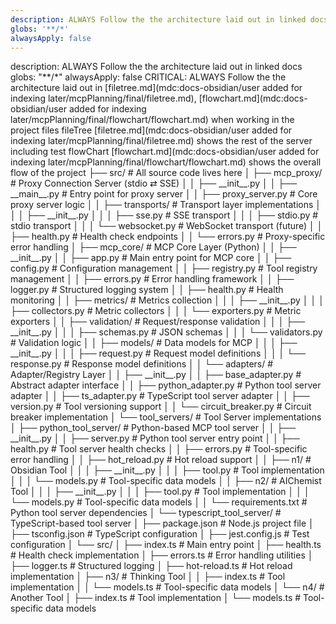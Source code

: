 ```yaml
---
description: ALWAYS Follow the the architecture laid out in linked docs
globs: '**/*'
alwaysApply: false
---
```


<aiDecision>
  description: ALWAYS Follow the the architecture laid out in linked docs
  globs: "**/*"
  alwaysApply: false
</aiDecision>

<context>
  <IMPORTANT>
  CRITICAL: ALWAYS Follow the the architecture laid out in [filetree.md](mdc:docs-obsidian/user added for indexing later/mcpPlanning/final/filetree.md), [flowchart.md](mdc:docs-obsidian/user added for indexing later/mcpPlanning/final/flowchart/flowchart.md) when working in the project files
  fileTree [filetree.md](mdc:docs-obsidian/user added for indexing later/mcpPlanning/final/filetree.md) shows the rest of the server including test
  flowChart [flowchart.md](mdc:docs-obsidian/user added for indexing later/mcpPlanning/final/flowchart/flowchart.md) shows the overall flow of the project
  </IMPORTANT>
</context>

<fileTreeMAINSRC>
├── src/                            # All source code lives here
│   ├── mcp_proxy/                  # Proxy Connection Server (stdio ⇄ SSE)
│   │   ├── __init__.py
│   │   ├── __main__.py             # Entry point for proxy server
│   │   ├── proxy_server.py         # Core proxy server logic
│   │   ├── transports/             # Transport layer implementations
│   │   │   ├── __init__.py
│   │   │   ├── sse.py              # SSE transport
│   │   │   ├── stdio.py            # stdio transport
│   │   │   └── websocket.py        # WebSocket transport (future)
│   │   ├── health.py               # Health check endpoints
│   │   └── errors.py               # Proxy-specific error handling
│   ├── mcp_core/                   # MCP Core Layer (Python)
│   │   ├── __init__.py
│   │   ├── app.py                  # Main entry point for MCP core
│   │   ├── config.py               # Configuration management
│   │   ├── registry.py             # Tool registry management
│   │   ├── errors.py               # Error handling framework
│   │   ├── logger.py               # Structured logging system
│   │   ├── health.py               # Health monitoring
│   │   ├── metrics/                # Metrics collection
│   │   │   ├── __init__.py
│   │   │   ├── collectors.py       # Metric collectors
│   │   │   └── exporters.py        # Metric exporters
│   │   ├── validation/             # Request/response validation
│   │   │   ├── __init__.py
│   │   │   ├── schemas.py          # JSON schemas
│   │   │   └── validators.py       # Validation logic
│   │   ├── models/                 # Data models for MCP
│   │   │   ├── __init__.py
│   │   │   ├── request.py          # Request model definitions
│   │   │   └── response.py         # Response model definitions
│   │   └── adapters/               # Adapter/Registry Layer
│   │       ├── __init__.py
│   │       ├── base_adapter.py     # Abstract adapter interface
│   │       ├── python_adapter.py   # Python tool server adapter
│   │       ├── ts_adapter.py       # TypeScript tool server adapter
│   │       ├── version.py          # Tool versioning support
│   │       └── circuit_breaker.py  # Circuit breaker implementation
│   └── tool_servers/               # Tool Server implementations
│       ├── python_tool_server/     # Python-based MCP tool server
│       │   ├── __init__.py
│       │   ├── server.py           # Python tool server entry point
│       │   ├── health.py           # Tool server health checks
│       │   ├── errors.py           # Tool-specific error handling
│       │   ├── hot_reload.py       # Hot reload support
│       │   ├── n1/                 # Obsidian Tool
│       │   │   ├── __init__.py
│       │   │   ├── tool.py         # Tool implementation
│       │   │   └── models.py       # Tool-specific data models
│       │   ├── n2/                 # AIChemist Tool
│       │   │   ├── __init__.py
│       │   │   ├── tool.py         # Tool implementation
│       │   │   └── models.py       # Tool-specific data models
│       │   └── requirements.txt    # Python tool server dependencies
│       └── typescript_tool_server/ # TypeScript-based tool server
│           ├── package.json        # Node.js project file
│           ├── tsconfig.json       # TypeScript configuration
│           ├── jest.config.js      # Test configuration
│           └── src/
│               ├── index.ts        # Main entry point
│               ├── health.ts       # Health check implementation
│               ├── errors.ts       # Error handling utilities
│               ├── logger.ts       # Structured logging
│               ├── hot-reload.ts   # Hot reload implementation
│               ├── n3/             # Thinking Tool
│               │   ├── index.ts    # Tool implementation
│               │   └── models.ts   # Tool-specific data models
│               └── n4/             # Another Tool
│                   ├── index.ts    # Tool implementation
│                   └── models.ts   # Tool-specific data models
</fileTreeMAINSRC>

<requirements>
  <!-- Add requirements here based on the fileTree if applicable -->
</requirements>

<examples>
  <!-- Add examples here if applicable -->
</examples>
